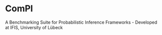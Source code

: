 # ComPI
A Benchmarking Suite for Probabilistic Inference Frameworks - Developed at IFIS, University of Lübeck
